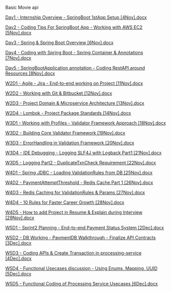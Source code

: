 Basic Movie api 

[Day1 - Internship Overview - SpringBoot 1stApp Setup [4Nov].docx](https://github.com/user-attachments/files/17954737/Day1.-.Internship.Overview.-.SpringBoot.1stApp.Setup.4Nov.docx)

[Day2 - Coding Tips For SpringBoot App - Working with AWS EC2 [5Nov].docx](https://github.com/user-attachments/files/17954738/Day2.-.Coding.Tips.For.SpringBoot.App.-.Working.with.AWS.EC2.5Nov.docx)

[Day3 - Spring & Spring Boot Overview [6Nov].docx](https://github.com/user-attachments/files/17954739/Day3.-.Spring.Spring.Boot.Overview.6Nov.docx)

[Day4 - Coding with Spring Boot - Spring Container & Annotations [7Nov].docx](https://github.com/user-attachments/files/17954720/Day4.-.Coding.with.Spring.Boot.-.Spring.Container.Annotations.7Nov.docx)

[Day5 - SpringBootApplication annotation - Coding RestAPI around Resources [8Nov].docx](https://github.com/user-attachments/files/17954721/Day5.-.SpringBootApplication.annotation.-.Coding.RestAPI.around.Resources.8Nov.docx)


[W2D1 - Agile - Jira - End-to-end working on Project [11Nov].docx](https://github.com/user-attachments/files/17954722/W2D1.-.Agile.-.Jira.-.End-to-end.working.on.Project.11Nov.docx)

[W2D2 - Working with Git & Bitbucket [12Nov].docx](https://github.com/user-attachments/files/17954723/W2D2.-.Working.with.Git.Bitbucket.12Nov.docx)

[W2D3 - Project Domain & Microservice Architecture [13Nov].docx](https://github.com/user-attachments/files/17954724/W2D3.-.Project.Domain.Microservice.Architecture.13Nov.docx)

[W2D4 - Lombok - Project Package Standards [14Nov].docx](https://github.com/user-attachments/files/17954725/W2D4.-.Lombok.-.Project.Package.Standards.14Nov.docx)



[W3D1 - Working with Profiles - Validator Framework Approach [18Nov].docx](https://github.com/user-attachments/files/17954726/W3D1.-.Working.with.Profiles.-.Validator.Framework.Approach.18Nov.docx)

[W3D2 - Building Core Validator Framework [19Nov].docx](https://github.com/user-attachments/files/17954727/W3D2.-.Building.Core.Validator.Framework.19Nov.docx)

[W3D3 - ErrorHandling in Validation Framework [20Nov].docx](https://github.com/user-attachments/files/17954728/W3D3.-.ErrorHandling.in.Validation.Framework.20Nov.docx)

[W3D4 - IDE Debugging - Logging SLF4J with Logback Part1 [21Nov].docx](https://github.com/user-attachments/files/17954729/W3D4.-.IDE.Debugging.-.Logging.SLF4J.with.Logback.Part1.21Nov.docx)

[W3D5 - Logging Part2 - DuplicateTxnCheck Requirement [22Nov].docx](https://github.com/user-attachments/files/17954730/W3D5.-.Logging.Part2.-.DuplicateTxnCheck.Requirement.22Nov.docx)






[W4D1 - Spring JDBC - Loading ValidationRules from DB [25Nov].docx](https://github.com/user-attachments/files/17954731/W4D1.-.Spring.JDBC.-.Loading.ValidationRules.from.DB.25Nov.docx)

[W4D2 - PaymentAttemptThreshold - Redis Cache Part 1 [26Nov].docx](https://github.com/user-attachments/files/17954732/W4D2.-.PaymentAttemptThreshold.-.Redis.Cache.Part.1.26Nov.docx)

[W4D3 - Redis Caching for ValidationRules & Params [27Nov].docx](https://github.com/user-attachments/files/17954733/W4D3.-.Redis.Caching.for.ValidationRules.Params.27Nov.docx)

[W4D4 - 10 Rules for Faster Career Growth [28Nov].docx](https://github.com/user-attachments/files/17954734/W4D4.-.10.Rules.for.Faster.Career.Growth.28Nov.docx)

[W4D5 - How to add Project in Resume & Explain during Interview [29Nov].docx](https://github.com/user-attachments/files/18033547/W4D5.-.How.to.add.Project.in.Resume.Explain.during.Interview.29Nov.docx)



[W5D1 - Sprint2 Planning - End-to-end Payment Status System [2Dec].docx](https://github.com/user-attachments/files/18033548/W5D1.-.Sprint2.Planning.-.End-to-end.Payment.Status.System.2Dec.docx)

[W5D2 - DB Working - PaymentDB Walkthrough - Finalize API Contracts [3Dec].docx](https://github.com/user-attachments/files/18033541/W5D2.-.DB.Working.-.PaymentDB.Walkthrough.-.Finalize.API.Contracts.3Dec.docx)

[W5D3 - Coding APIs & Create Transaction in processing-service [4Dec].docx](https://github.com/user-attachments/files/18033542/W5D3.-.Coding.APIs.Create.Transaction.in.processing-service.4Dec.docx)

[W5D4 - Functional Usecases discussion - Using Enums, Mapping, UUID [5Dec].docx](https://github.com/user-attachments/files/18033544/W5D4.-.Functional.Usecases.discussion.-.Using.Enums.Mapping.UUID.5Dec.docx)

[W5D5 - Functional Coding of Processing Service Usecases [6Dec].docx](https://github.com/user-attachments/files/18033545/W5D5.-.Functional.Coding.of.Processing.Service.Usecases.6Dec.docx)

